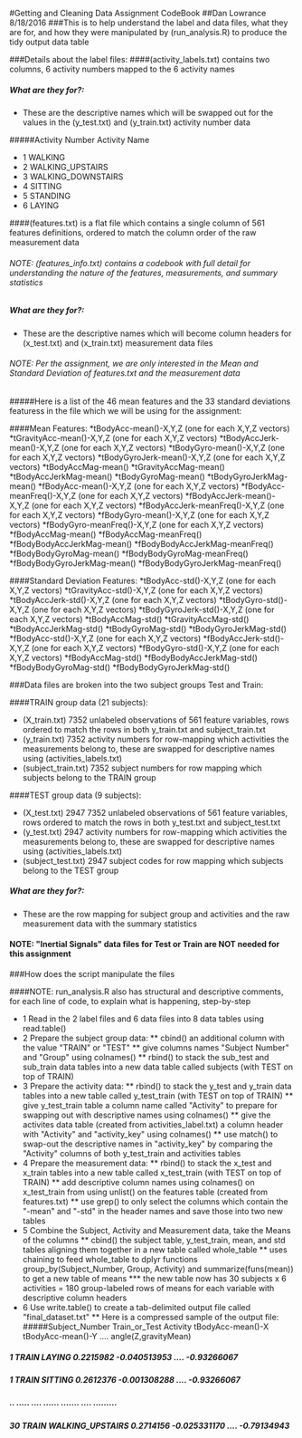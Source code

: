 #Getting and Cleaning Data Assignment CodeBook
##Dan Lowrance 8/18/2016
###This is to help understand the label and data files, what they are for, and how they were manipulated by (run_analysis.R) to produce the tidy output data table

###Details about the label files:
####(activity_labels.txt) contains two columns, 6 activity numbers mapped to the 6 activity names
##### What are they for?: 
* These are the descriptive names which will be swapped out for the values in the (y_test.txt) and (y_train.txt) activity number data

#####Activity Number	Activity Name
* 1	WALKING
* 2	WALKING_UPSTAIRS
* 3	WALKING_DOWNSTAIRS
* 4	SITTING
* 5	STANDING
* 6	LAYING

####(features.txt) is a flat file which contains a single column of 561 features definitions, ordered to match the column order of the raw measurement data
###### NOTE: (features_info.txt) contains a codebook with full detail for understanding the nature of the features, measurements, and summary statistics
##### What are they for?: 
* These are the descriptive names which will become column headers for (x_test.txt) and (x_train.txt) measurement data files 

###### NOTE: Per the assignment, we are only interested in the Mean and Standard Deviation of features.txt and the measurement data

#####Here is a list of the  46 mean features and the 33 standard deviations featuress in the file which we will be using for the assignment:

####Mean Features:
*tBodyAcc-mean()-X,Y,Z (one for each X,Y,Z vectors)
*tGravityAcc-mean()-X,Y,Z (one for each X,Y,Z vectors)
*tBodyAccJerk-mean()-X,Y,Z (one for each X,Y,Z vectors)
*tBodyGyro-mean()-X,Y,Z (one for each X,Y,Z vectors)
*tBodyGyroJerk-mean()-X,Y,Z (one for each X,Y,Z vectors)
*tBodyAccMag-mean()
*tGravityAccMag-mean()
*tBodyAccJerkMag-mean()
*tBodyGyroMag-mean()
*tBodyGyroJerkMag-mean()
*fBodyAcc-mean()-X,Y,Z (one for each X,Y,Z vectors)
*fBodyAcc-meanFreq()-X,Y,Z (one for each X,Y,Z vectors)
*fBodyAccJerk-mean()-X,Y,Z (one for each X,Y,Z vectors)
*fBodyAccJerk-meanFreq()-X,Y,Z (one for each X,Y,Z vectors)
*fBodyGyro-mean()-X,Y,Z (one for each X,Y,Z vectors)
*fBodyGyro-meanFreq()-X,Y,Z (one for each X,Y,Z vectors)
*fBodyAccMag-mean()
*fBodyAccMag-meanFreq()
*fBodyBodyAccJerkMag-mean()
*fBodyBodyAccJerkMag-meanFreq()
*fBodyBodyGyroMag-mean()
*fBodyBodyGyroMag-meanFreq()
*fBodyBodyGyroJerkMag-mean()
*fBodyBodyGyroJerkMag-meanFreq()

####Standard Deviation Features:
*tBodyAcc-std()-X,Y,Z (one for each X,Y,Z vectors)
*tGravityAcc-std()-X,Y,Z (one for each X,Y,Z vectors)
*tBodyAccJerk-std()-X,Y,Z (one for each X,Y,Z vectors)
*tBodyGyro-std()-X,Y,Z (one for each X,Y,Z vectors)
*tBodyGyroJerk-std()-X,Y,Z (one for each X,Y,Z vectors)
*tBodyAccMag-std()
*tGravityAccMag-std()
*tBodyAccJerkMag-std()
*tBodyGyroMag-std()
*tBodyGyroJerkMag-std()
*fBodyAcc-std()-X,Y,Z (one for each X,Y,Z vectors)
*fBodyAccJerk-std()-X,Y,Z (one for each X,Y,Z vectors)
*fBodyGyro-std()-X,Y,Z (one for each X,Y,Z vectors)
*fBodyAccMag-std()
*fBodyBodyAccJerkMag-std()
*fBodyBodyGyroMag-std()
*fBodyBodyGyroJerkMag-std()

###Data files are broken into the two subject groups Test and Train:

####TRAIN group data (21 subjects):
* (X_train.txt) 7352 unlabeled observations of 561 feature variables, rows ordered to match the rows in both y_train.txt and subject_train.txt
* (y_train.txt) 7352 activity numbers for row-mapping which activities the measurements belong to, these are swapped for descriptive names using (activities_labels.txt)
* (subject_train.txt) 7352 subject numbers for row mapping which subjects belong to the TRAIN group

####TEST group data (9 subjects):
* (X_test.txt) 2947 7352 unlabeled observations of 561 feature variables, rows ordered to match the rows in both y_test.txt and subject_test.txt
* (y_test.txt) 2947 activity numbers for row-mapping which activities the measurements belong to, these are swapped for descriptive names using (activities_labels.txt)
* (subject_test.txt) 2947 subject codes for row mapping which subjects belong to the TEST group

##### What are they for?: 
* These are the row mapping for subject group and activities and the raw measurement data with the summary statistics

#### NOTE: "Inertial Signals" data files for Test or Train are NOT needed for this assignment

###How does the script manipulate the files

####NOTE: run_analysis.R also has structural and descriptive comments, for each line of code, to explain what is happening, step-by-step 
* 1 Read in the 2 label files and 6 data files into 8 data tables using read.table()
* 2 Prepare the subject group data:
** cbind() an additional column with the value "TRAIN" or "TEST"
** give columns names "Subject Number" and "Group" using colnames()
** rbind() to stack the sub_test and sub_train data tables into a new data table called subjects (with TEST on top of TRAIN)
* 3 Prepare the activity data:
** rbind() to stack the y_test and y_train data tables into a new table called y_test_train (with TEST on top of TRAIN)
** give y_test_train table a column name called "Activity" to prepare for swapping out with descriptive names using colnames()
** give the activites data table (created from activities_label.txt) a column header with "Activity" and "activity_key" using colnames()
** use match() to swap-out the descriptive names in "activity_key" by comparing the "Activity" columns of both y_test_train and activities tables
* 4 Prepare the measurement data:
** rbind() to stack the x_test and x_train tables into a new table called x_test_train (with TEST on top of TRAIN)
** add descriptive column names using colnames() on x_test_train from using unlist() on the features table (created from features.txt)
** use grep() to only select the columns which contain the "-mean" and "-std" in the header names and save those into two new tables
* 5 Combine the Subject, Activity and Measurement data, take the Means of the columns
** cbind() the subject table, y_test_train, mean, and std tables aligning them together in a new table called whole_table
** uses chaining to feed whole_table to dplyr functions group_by(Subject_Number, Group, Activity) and summarize(funs(mean)) to get a new table of means
*** the new table now has 30 subjects x 6 activities = 180 group-labeled rows of means for each variable with descriptive column headers
* 6 Use write.table() to create a tab-delimited output file called "final_dataset.txt"
** Here is a compressed sample of the output file:
#####Subject_Number Train_or_Test Activity  tBodyAcc-mean()-X tBodyAcc-mean()-Y    ....  angle(Z,gravityMean)
#####  1               TRAIN       LAYING      0.2215982         -0.040513953      ....    -0.93266067
#####  1               TRAIN       SITTING     0.2612376         -0.001308288      ....    -0.93266067
#####  ..              .....        ....        ......             .......         ....     .........
#####  30              TRAIN  WALKING_UPSTAIRS 0.2714156         -0.025331170      ....    -0.79134943

